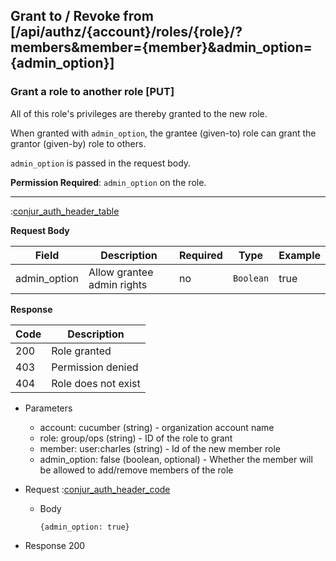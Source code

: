 ## Grant to / Revoke from [/api/authz/{account}/roles/{role}/?members&member={member}&admin_option={admin_option}]

### Grant a role to another role [PUT]

All of this role's privileges are thereby granted to the new role.

When granted with `admin_option`, the grantee (given-to) role can grant the grantor (given-by) role to others.

`admin_option` is passed in the request body.

**Permission Required**: `admin_option` on the role.

---

:[conjur_auth_header_table](partials/conjur_auth_header_table.md)

**Request Body**

|Field|Description|Required|Type|Example|
|-----|-----------|----|--------|-------|
|admin_option|Allow grantee admin rights|no|`Boolean`|true|

**Response**

|Code|Description|
|----|-----------|
|200|Role granted|
|403|Permission denied|
|404|Role does not exist|

+ Parameters
    + account: cucumber (string) - organization account name
    + role: group/ops (string) - ID of the role to grant
    + member: user:charles (string) - Id of the new member role
    + admin_option: false (boolean, optional) - Whether the member will be allowed to add/remove members of the role

+ Request
    :[conjur_auth_header_code](partials/conjur_auth_header_code.md)

    + Body

        ```
        {admin_option: true}
        ```

+ Response 200
